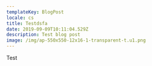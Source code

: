 ```yaml
---
templateKey: BlogPost
locale: cs
title: Testdsfa
date: 2019-09-09T10:11:04.529Z
description: Test blog post
image: /img/ap-550x550-12x16-1-transparent-t.u1.png
---
```

Test
